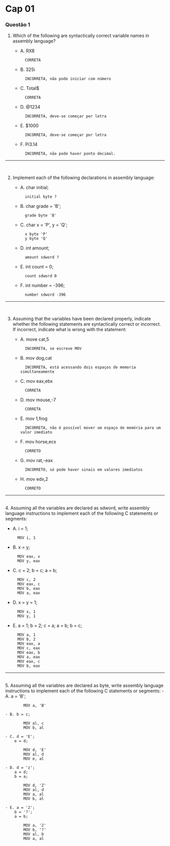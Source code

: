 # Cap 01
### Questão 1

1. Which of the following are syntactically correct variable names in assembly
language?

    - A. RX8   

            CORRETA
    - B. 325i       
    
            INCORRETA, não pode iniciar com número
    - C. Total$     
    
            CORRETA
    - D. @1234      
    
            INCORRETA, deve-se começar por letra
    - E. $1000      
    
            INCORRETA, deve-se começar por letra
    - F. Pi3.14     
    
            INCORRETA, não pode haver ponto decimal.

----- 
<br>

2. Implement each of the following declarations in assembly language:
    - A. char initial;
            
            initial byte ?
    
    - B. char grade = 'B';
            
            grade byte 'B'

    - C. char x = 'P', y = 'Q';
        
            x byte 'P'
            y byte 'Q'

    - D. int amount;
        
            amount sdword ?

    - E. int count = 0;
        
            count sdword 0

    - F. int number = -396;
        
            number sdword -396

----- 
<br>

3. Assuming that the variables have been declared properly, indicate whether the
following statements are syntactically correct or incorrect. If incorrect, indicate
what is wrong with the statement:

    - A. move cat,5 
        
            INCORRETA, se escreve MOV
    - B. mov dog,cat 
        
            INCORRETA, está acessando dois espaços de memoria simultaneamente
    - C. mov eax,ebx
        
            CORRETA
    - D. mov mouse,-7 
        
            CORRETA
    - E. mov 1,frog 
        
            INCORRETA, não é possível mover um espaço de memória para um valor imediato
    - F. mov horse,ecx
        
            CORRETO
    - G. mov rat,-eax 
            
            INCORRETO, só pode haver sinais em valores imediatos
    - H. mov edx,2
            
            CORRETO

----- 
<br>
4. Assuming all the variables are declared as sdword, write assembly language
instructions to implement each of the following C statements or segments:

- A. i = 1;

        MOV i, 1

- B. x = y;

        MOV eax, x
        MOV y, eax

- C. c = 2; 
     b = c;
     a = b;

        MOV c, 2
        MOV eax, c
        MOV b, eax
        MOV a, eax

- D. x = y = 1;

        MOV x, 1
        MOV y, 1

- E. a = 1;
     b = 2;
     c = a;
     a = b; 
     b = c;

        MOV a, 1
        MOV b, 2
        MOV eax, a
        MOV c, eax
        MOV eax, b
        MOV a, eax
        MOV eax, c
        MOV b, eax

----- 
<br>
5. Assuming all the variables are declared as byte, write assembly language
instructions to implement each of the following C statements or segments:
    - A. a = 'B';

            MOV a, 'B'

    - B. b = c;

            MOV al, c
            MOV b, al

    - C. d = 'E';
        e = d;

            MOV d, 'E'
            MOV al, d
            MOV e, al

    - D. d = 'z';
        a = d;
        b = a;

            MOV d, 'Z'
            MOV al, d
            MOV a, al
            MOV b, al

    - E. a = '2';
        b = '?';
        a = b;

            MOV a, '2'
            MOV b, '?'
            MOV al, b
            MOV a, al

